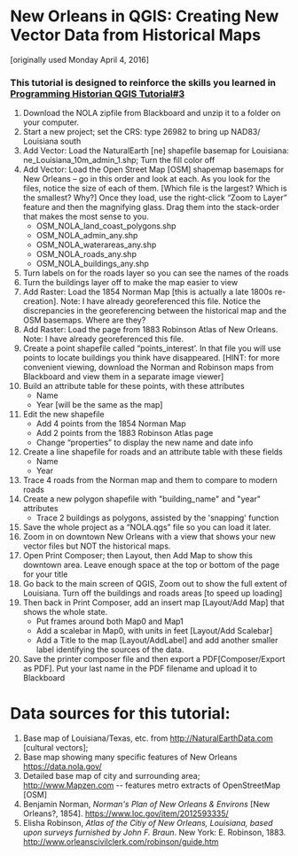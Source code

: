 # New Orleans in QGIS: Creating New Vector Data from Historical Maps
[originally used Monday April 4, 2016]
### This tutorial is designed to reinforce the skills you learned in [Programming Historian QGIS Tutorial\#3](http://programminghistorian.org/lessons/vector-layers-qgis "Links to Programming Historian")

1. Download the NOLA zipfile from Blackboard and unzip it to a folder on your computer.
2. Start a new project; set the CRS: type 26982 to bring up NAD83/ Louisiana south
3. Add Vector: Load the NaturalEarth [ne] shapefile basemap for Louisiana: ne_Louisiana\_10m_admin\_1.shp; Turn the fill color off
4. Add Vector: Load the Open Street Map [OSM] shapemap basemaps for New Orleans – go in this order and look at each. As you look for the files, notice the size of each of them. [Which file is the largest? Which is the smallest? Why?] Once they load, use the right-click “Zoom to Layer” feature and then the magnifying glass. Drag them into the stack-order that makes the most sense to you.
   - OSM\_NOLA\_land\_coast_polygons.shp
   - OSM\_NOLA\_admin\_any.shp
   - OSM\_NOLA\_waterareas\_any.shp
   - OSM\_NOLA\_roads\_any.shp
   - OSM\_NOLA\_buildings\_any.shp
5. Turn labels on for the roads layer so you can see the names of the roads
6. Turn the buildings layer off to make the map easier to view 
7. Add Raster: Load the 1854 Norman Map [this is actually a late 1800s re-creation]. Note: I have already georeferenced this file. Notice the discrepancies in the georeferencing between the historical map and the OSM basemaps. Where are they? 
8. Add Raster: Load the page from 1883 Robinson Atlas of New Orleans. Note: I have already georeferenced this file.
9. Create a point shapefile called “points\_interest’. In that file you will use points to locate buildings you think have disappeared.  [HINT: for more convenient viewing, download the Norman and Robinson maps from Blackboard and view them in a separate image viewer]
10. Build an attribute table for these points, with these attributes
    * Name
    * Year [will be the same as the map]
11. Edit the new shapefile
    * Add 4 points from the 1854 Norman Map
    * Add 2 points from the 1883 Robinson Atlas page
    * Change “properties” to display the new name and date info
12. Create a line shapefile for roads and an attribute table with these fields
    * Name
    * Year
13. Trace 4 roads from the Norman map and them to compare to modern roads
14. Create a new polygon shapefile with "building_name" and "year" attributes
    * Trace 2 buildings as polygons, assisted by the 'snapping' function
15. Save the whole project as a “NOLA.qgs” file so you can load it later.
16. Zoom in on downtown New Orleans with a view that shows your new vector files but NOT the historical maps.
17. Open Print Composer; then Layout, then Add Map to show this downtown area. Leave enough space at the top or bottom of the page for your title
18. Go back to the main screen of QGIS, Zoom out to show the full extent of Louisiana. Turn off the buildings and roads areas [to speed up loading]
19. Then back in Print Composer, add an insert map [Layout/Add Map] that shows the whole state.
    * Put frames around both Map0 and Map1
    * Add a scalebar in Map0, with units in feet [Layout/Add Scalebar]
    * Add a Title to the map [Layout/AddLabel] and add another smaller label identifying the sources of the data.
20. Save the printer composer file and then export a PDF[Composer/Export as PDF]. Put your last name in the PDF filename and upload it to Blackboard

# Data sources for this tutorial:
1. Base map of Louisiana/Texas, etc. from http://NaturalEarthData.com [cultural vectors]; 
2. Base map showing many specific features of New Orleans https://data.nola.gov/
3. Detailed base map of city and surrounding area; http://www.Mapzen.com -- features metro extracts of OpenStreetMap [OSM]
4. Benjamin Norman, _Norman's Plan of New Orleans & Environs_ [New Orleans?, 1854]. https://www.loc.gov/item/2012593335/
5. Elisha Robinson, _Atlas of the Citiy of New Orleans, Louisiana, based upon surveys furnished by John F. Braun_. New York: E. Robinson, 1883. http://www.orleanscivilclerk.com/robinson/guide.htm
